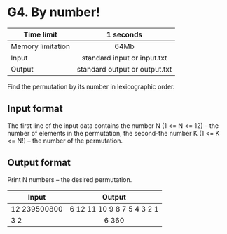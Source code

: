 # G4. By number!


| Time limit     | 1 seconds         |
| ------------- |:-------------:|
|  Memory limitation   | 64Mb| 
| Input  | standard input or input.txt | 
| Output | standard output or output.txt | 

Find the permutation by its number in lexicographic order.

## **Input format**

The first line of the input data contains the number N (1 <= N <= 12) – the number of elements in the permutation, the second-the number K (1 <= K <= N!) – the number of the permutation.

## **Output format**

Print N numbers – the desired permutation.

| Input    | Output        |
| ------------- |:-------------:|
| 12 239500800 |6 12 11 10 9 8 7 5 4 3 2 1  |
|3 2| 6 360|


